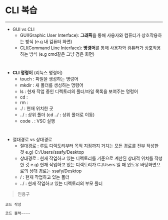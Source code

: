 # CLI 복습
---
- GUI vs CLI
    - GUI(Graphic User Interface): **그래픽**을 통해 사용자와 컴퓨터가 상호작용하는 방식 (e.g 내 컴퓨터 화면)
    - CLI(Command Line Interface): **명령어**를 통해 사용자와 컴퓨터가 상호작용하는 방식 (e.g cmd같은 그냥 검은 화면)  
#
- **CLI 명령어** (리눅스 명령어)
    - touch : 파일을 생성하는 명렁어
    - mkdir : 새 폴더를 생성하는 명령어
    - ls :  현재 작업 중인 디렉토리의 폴더/파일 목록을 보여주는 명렁어
    - cd :
    - rm :
    - ./ : 현재 위치한 곳
    - ../ : 상위 폴더 (cd ../ : 상위 폴더로 이동)
    - code . : VSC 실행
#
- 절대경로 vs 상대경로
    - 절대경로 : 루트 디렉토리부터 목적 지점까지 거치는 모든 경로를 전부 작성한 것 e.g) C:/Users/ssafy/Desktop
    - 상대경로 : 현재 작업하고 있는 디렉토리를 기준으로 계산된 상대적 위치를 작성한 것 e.g) 현재 작업하고 있는 디렉토리가 C:/Users 일 때 윈도우 바탕화면으로의 상대 경로는 ssafy/Desktop
    - / : 현재 작업하고 있는 폴더
    - ../ : 현재 작업하고 있는 디렉토리의 부모 폴더


>인용구

`코드 작성`

```py
코드 블럭~~~~
```
